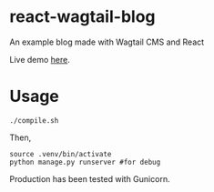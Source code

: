 # react-wagtail-blog
An example blog made with Wagtail CMS and React

Live demo [here](http://178.208.92.248:9000/).

# Usage

```
./compile.sh
```
Then,
```
source .venv/bin/activate
python manage.py runserver #for debug
```
Production has been tested with Gunicorn.
